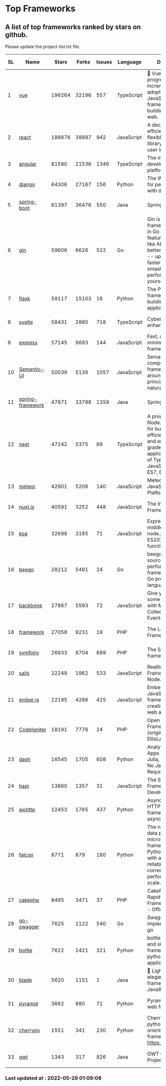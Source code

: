 # Top Frameworks
## A list of top frameworks ranked by stars on github.  
Please update the project-list.txt file.

| SL| Name  | Stars| Forks| Issues | Language | Description | Last Commit |
| --| ------| -----| ---- | ------ | -------- | ----------- | ----------- |
| 1 | [vue](https://github.com/vuejs/vue) | 196264 | 32196 | 557 | TypeScript | 🖖 Vue.js is a progressive, incrementally-adoptable JavaScript framework for building UI on the web. | 2022-05-28 18:35:56 |
| 2 | [react](https://github.com/facebook/react) | 188676 | 38887 | 942 | JavaScript | A declarative, efficient, and flexible JavaScript library for building user interfaces. | 2022-05-28 15:30:38 |
| 3 | [angular](https://github.com/angular/angular) | 81580 | 21536 | 1346 | TypeScript | The modern web developer’s platform | 2022-05-27 18:45:48 |
| 4 | [django](https://github.com/django/django) | 64306 | 27167 | 156 | Python | The Web framework for perfectionists with deadlines. | 2022-05-26 08:39:51 |
| 5 | [spring-boot](https://github.com/spring-projects/spring-boot) | 61397 | 36476 | 550 | Java | Spring Boot | 2022-05-27 14:58:57 |
| 6 | [gin](https://github.com/gin-gonic/gin) | 59606 | 6626 | 522 | Go | Gin is a HTTP web framework written in Go (Golang). It features a Martini-like API with much better performance -- up to 40 times faster. If you need smashing performance, get yourself some Gin. | 2022-05-28 07:23:00 |
| 7 | [flask](https://github.com/pallets/flask) | 59117 | 15103 | 16 | Python | The Python micro framework for building web applications. | 2022-05-23 17:08:52 |
| 8 | [svelte](https://github.com/sveltejs/svelte) | 58431 | 2880 | 718 | TypeScript | Cybernetically enhanced web apps | 2022-05-18 03:14:14 |
| 9 | [express](https://github.com/expressjs/express) | 57145 | 9693 | 144 | JavaScript | Fast, unopinionated, minimalist web framework for node. | 2022-05-20 15:57:37 |
| 10 | [Semantic-UI](https://github.com/Semantic-Org/Semantic-UI) | 50039 | 5136 | 1057 | JavaScript | Semantic is a UI component framework based around useful principles from natural language. | 2018-10-21 20:59:02 |
| 11 | [spring-framework](https://github.com/spring-projects/spring-framework) | 47871 | 33788 | 1359 | Java | Spring Framework | 2022-05-27 03:59:50 |
| 12 | [nest](https://github.com/nestjs/nest) | 47242 | 5375 | 69 | TypeScript | A progressive Node.js framework for building efficient, scalable, and enterprise-grade server-side applications on top of TypeScript & JavaScript (ES6, ES7, ES8) 🚀 | 2022-05-27 08:17:43 |
| 13 | [meteor](https://github.com/meteor/meteor) | 42901 | 5206 | 140 | JavaScript | Meteor, the JavaScript App Platform | 2022-05-19 18:16:15 |
| 14 | [nuxt.js](https://github.com/nuxt/nuxt.js) | 40591 | 3252 | 448 | JavaScript | The Intuitive Vue(2) Framework | 2022-05-24 07:59:47 |
| 15 | [koa](https://github.com/koajs/koa) | 32698 | 3185 | 71 | JavaScript | Expressive middleware for node.js using ES2017 async functions | 2022-04-06 16:09:57 |
| 16 | [beego](https://github.com/beego/beego) | 28212 | 5491 | 24 | Go | beego is an open-source, high-performance web framework for the Go programming language. | 2022-05-23 13:22:11 |
| 17 | [backbone](https://github.com/jashkenas/backbone) | 27867 | 5593 | 72 | JavaScript | Give your JS App some Backbone with Models, Views, Collections, and Events | 2022-04-26 12:19:45 |
| 18 | [framework](https://github.com/laravel/framework) | 27058 | 9231 | 19 | PHP | The Laravel Framework. | 2022-05-28 00:32:16 |
| 19 | [symfony](https://github.com/symfony/symfony) | 26933 | 8704 | 699 | PHP | The Symfony PHP framework | 2022-05-27 13:12:54 |
| 20 | [sails](https://github.com/balderdashy/sails) | 22249 | 1962 | 533 | JavaScript | Realtime MVC Framework for Node.js | 2022-05-27 21:40:10 |
| 21 | [ember.js](https://github.com/emberjs/ember.js) | 22195 | 4286 | 425 | JavaScript | Ember.js - A JavaScript framework for creating ambitious web applications | 2022-05-20 18:54:56 |
| 22 | [CodeIgniter](https://github.com/bcit-ci/CodeIgniter) | 18191 | 7776 | 24 | PHP | Open Source PHP Framework (originally from EllisLab) | 2022-03-03 13:29:55 |
| 23 | [dash](https://github.com/plotly/dash) | 16545 | 1705 | 608 | Python | Analytical Web Apps for Python, R, Julia, and Jupyter. No JavaScript Required. | 2022-05-24 16:18:27 |
| 24 | [hapi](https://github.com/hapijs/hapi) | 13860 | 1357 | 31 | JavaScript | The Simple, Secure Framework Developers Trust | 2022-04-29 14:13:00 |
| 25 | [aiohttp](https://github.com/aio-libs/aiohttp) | 12453 | 1765 | 437 | Python | Asynchronous HTTP client/server framework for asyncio and Python | 2022-05-19 16:31:02 |
| 26 | [falcon](https://github.com/falconry/falcon) | 8771 | 879 | 180 | Python | The no-magic web data plane API and microservices framework for Python developers, with a focus on reliability, correctness, and performance at scale. | 2022-05-26 18:20:43 |
| 27 | [cakephp](https://github.com/cakephp/cakephp) | 8495 | 3471 | 37 | PHP | CakePHP: The Rapid Development Framework for PHP - Official Repository | 2022-05-27 16:33:38 |
| 28 | [go-swagger](https://github.com/go-swagger/go-swagger) | 7625 | 1122 | 540 | Go | Swagger 2.0 implementation for go | 2022-05-23 16:28:48 |
| 29 | [bottle](https://github.com/bottlepy/bottle) | 7622 | 1421 | 321 | Python | bottle.py is a fast and simple micro-framework for python web-applications. | 2022-03-01 21:05:57 |
| 30 | [blade](https://github.com/lets-blade/blade) | 5620 | 1151 | 1 | Java | :rocket: Lightning fast and elegant mvc framework for Java8 | 2022-05-10 12:38:06 |
| 31 | [pyramid](https://github.com/Pylons/pyramid) | 3662 | 880 | 71 | Python | Pyramid - A Python web framework | 2022-03-13 22:49:13 |
| 32 | [cherrypy](https://github.com/cherrypy/cherrypy) | 1551 | 341 | 230 | Python | CherryPy is a pythonic, object-oriented HTTP framework.      https://cherrypy.dev | 2022-03-13 22:31:07 |
| 33 | [gwt](https://github.com/gwtproject/gwt) | 1343 | 317 | 826 | Java | GWT Open Source Project | 2022-04-24 18:39:53 |

### Last updated at : 2022-05-29 01:09:08
